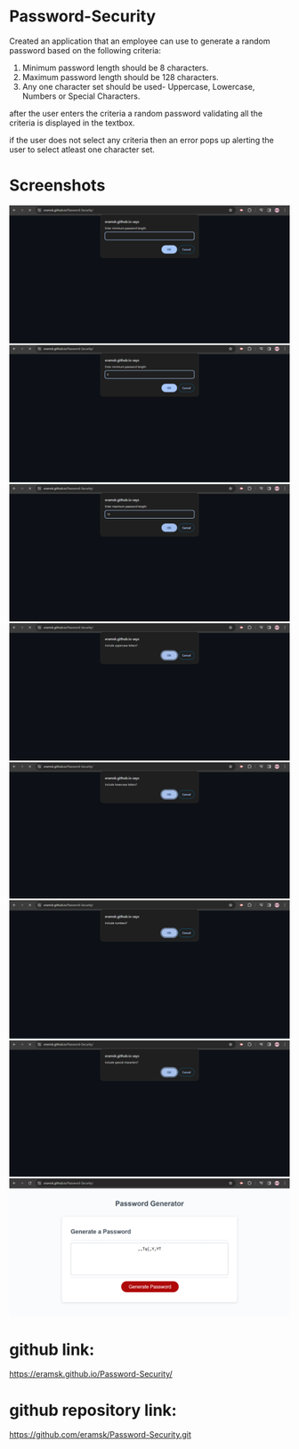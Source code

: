 # Password-Security
Created an application that an employee can use to generate a random password based on the following criteria:
1. Minimum password length should be 8 characters.
2. Maximum password length should be 128 characters.
3. Any one character set should be used- Uppercase, Lowercase, Numbers or Special Characters.

after the user enters the criteria a random password validating all the criteria is displayed in the textbox.

if the user does not select any criteria then an error pops up alerting the user to select atleast one character set.

# Screenshots

![Screenshot1](https://github.com/eramsk/Password-Security/blob/main/assets/images/Screenshot1.png?raw=true)
![Screenshot2](https://github.com/eramsk/Password-Security/blob/main/assets/images/Screenshot2.png?raw=true)
![Screenshot3](https://github.com/eramsk/Password-Security/blob/main/assets/images/Screenshot3.png?raw=true)
![Screenshot4](https://github.com/eramsk/Password-Security/blob/main/assets/images/Screenshot4.png?raw=true)
![Screenshot5](https://github.com/eramsk/Password-Security/blob/main/assets/images/Screenshot5.png?raw=true)
![Screenshot6](https://github.com/eramsk/Password-Security/blob/main/assets/images/Screenshot6.png?raw=true)
![Screenshot7](https://github.com/eramsk/Password-Security/blob/main/assets/images/Screenshot7.png?raw=true)
![Screenshot8](https://github.com/eramsk/Password-Security/blob/main/assets/images/Screenshot8.png?raw=true)




# github link:
https://eramsk.github.io/Password-Security/

# github repository link:
https://github.com/eramsk/Password-Security.git